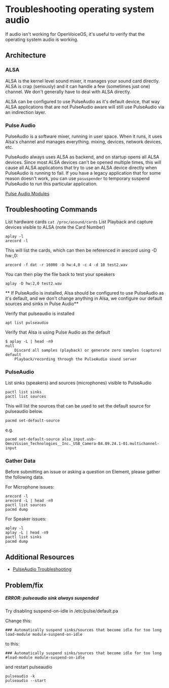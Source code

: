 # Troubleshooting operating system audio
If audio isn't working for OpenVoiceOS, it's useful to verify that the operating system audio is working.

## Architecture
### ALSA
ALSA is the kernel level sound mixer, it manages your sound card directly. ALSA is crap (seriously) and it can handle a few (sometimes just one) channel. We don't generally have to deal with ALSA directly.

ALSA can be configured to use PulseAudio as it's default device, that way ALSA applications that are not PulseAudio aware will still use PulseAudio via an indirection layer.

### Pulse Audio
PulseAudio is a software mixer, running in user space. When it runs, it uses Alsa's channel and manages everything. mixing, devices, network devices, etc.

PulseAudio always uses ALSA as backend, and on startup opens all ALSA devices. Since most ALSA devices can't be opened multiple times, this will cause all ALSA applications that try to use an ALSA device directly when PulseAudio is running to fail.  If you have a legacy application that for some reason doesn't work, you can use `pasuspender` to temporary suspend PulseAudio to run this particular application.

[Pulse Audio Modules](https://www.freedesktop.org/wiki/Software/PulseAudio/Documentation/User/Modules/)
## Troubleshooting Commands
List hardware cards `cat /proc/asound/cards`
List Playback and capture devices visible to ALSA (note the Card Number)
```
aplay -l
arecord -l
```
This will list the cards, which can then be referenced in arecord using -D hw:<card number>,0:
```
arecord -f dat -r 16000 -D hw:4,0 -c 4 -d 10 test2.wav
```
You can then play the file back to test your speakers
```
aplay -D hw:2,0 test2.wav
```
** If PulseAudio is installed, Alsa should be configured to use PulseAudio as it's default, and we don't change anything in Alsa, we configure our default sources and sinks in Pulse Audio**

Verify that pulseaudio is installed
```
apt list pulseaudio
```
Verify that Alsa is using Pulse Audio as the default
```
$ aplay -L | head -n9
null
    Discard all samples (playback) or generate zero samples (capture)
default
    Playback/recording through the PulseAudio sound server
```
### PulseAudio
List sinks (speakers) and sources (microphones) visible to PulseAudio
```
pactl list sinks
pactl list sources
```
This will list the sources that can be used to set the default source for pulseaudio below.
```
pacmd set-default-source
```
e.g.
```
pacmd set-default-source alsa_input.usb-OmniVision_Technologies__Inc._USB_Camera-B4.09.24.1-01.multichannel-input
```
### Gather Data
Before submitting an issue or asking a question on Element, please gather the following data.

For Microphone issues:
```
arecord -l
arecord -L | head -n9
pactl list sources
pacmd dump
```
For Speaker issues:
```
aplay -l
aplay -L | head -n9
pactl list sinks
pacmd dump
```
## Additional Resources
- [PulseAudio Troubleshooting](https://wiki.archlinux.org/title/PulseAudio/Troubleshooting)

## Problem/fix
##### ERROR: pulseaudio sink always suspended
Try disabling suspend-on-idle in /etc/pulse/default.pa

Change this:
```
### Automatically suspend sinks/sources that become idle for too long
load-module module-suspend-on-idle
```
to this:
```
### Automatically suspend sinks/sources that become idle for too long
#load-module module-suspend-on-idle
```
and restart pulseaudio
```
pulseaudio -k
pulseaudio --start
```

